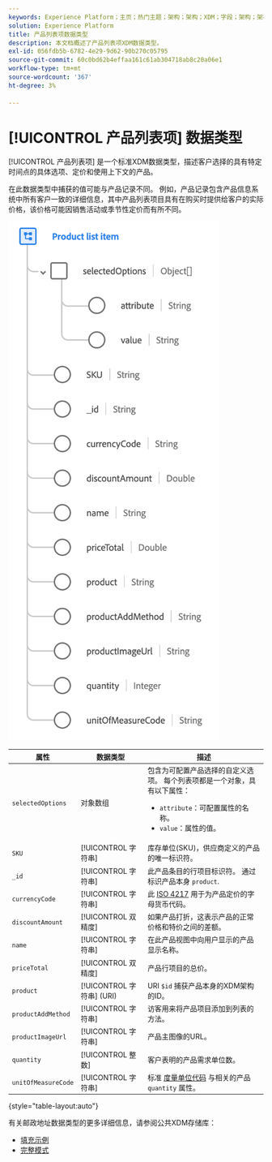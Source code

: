 ```yaml
---
keywords: Experience Platform；主页；热门主题；架构；架构；XDM；字段；架构；架构；地址；xdm：地址；数据类型；数据类型；
solution: Experience Platform
title: 产品列表项数据类型
description: 本文档概述了产品列表项XDM数据类型。
exl-id: 056fdb5b-6782-4e29-9d62-90b270c05795
source-git-commit: 60c0bd62b4effaa161c61ab304718ab8c20a06e1
workflow-type: tm+mt
source-wordcount: '367'
ht-degree: 3%

---
```


# [!UICONTROL 产品列表项] 数据类型

[!UICONTROL 产品列表项] 是一个标准XDM数据类型，描述客户选择的具有特定时间点的具体选项、定价和使用上下文的产品。

在此数据类型中捕获的值可能与产品记录不同。 例如，产品记录包含产品信息系统中所有客户一致的详细信息，其中产品列表项目具有在购买时提供给客户的实际价格，该价格可能因销售活动或季节性定价而有所不同。

![](../images/data-types/product-list-item.png)

| 属性 | 数据类型 | 描述 |
| --- | --- | --- |
| `selectedOptions` | 对象数组 | 包含为可配置产品选择的自定义选项。 每个列表项都是一个对象，具有以下属性：<ul><li>`attribute`：可配置属性的名称。</li><li>`value`：属性的值。</li></ul> |
| `SKU` | [!UICONTROL 字符串] | 库存单位(SKU)，供应商定义的产品的唯一标识符。 |
| `_id` | [!UICONTROL 字符串] | 此产品条目的行项目标识符。 通过标识产品本身 `product`. |
| `currencyCode` | [!UICONTROL 字符串] | 此 [ISO 4217](https://www.iso.org/iso-4217-currency-codes.html) 用于为产品定价的字母货币代码。 |
| `discountAmount` | [!UICONTROL 双精度] | 如果产品打折，这表示产品的正常价格和特价之间的差额。 |
| `name` | [!UICONTROL 字符串] | 在此产品视图中向用户显示的产品显示名称。 |
| `priceTotal` | [!UICONTROL 双精度] | 产品行项目的总价。 |
| `product` | [!UICONTROL 字符串] (URI) | URI `$id` 捕获产品本身的XDM架构的ID。 |
| `productAddMethod` | [!UICONTROL 字符串] | 访客用来将产品项目添加到列表的方法。 |
| `productImageUrl` | [!UICONTROL 字符串] | 产品主图像的URL。 |
| `quantity` | [!UICONTROL 整数] | 客户表明的产品需求单位数。 |
| `unitOfMeasureCode` | [!UICONTROL 字符串] | 标准 [度量单位代码](https://ucum.org/ucum) 与相关的产品 `quantity` 属性。 |

{style="table-layout:auto"}

有关邮政地址数据类型的更多详细信息，请参阅公共XDM存储库：

* [填充示例](https://github.com/adobe/xdm/blob/master/components/datatypes/productlistitem.example.1.json)
* [完整模式](https://github.com/adobe/xdm/blob/master/components/datatypes/productlistitem.schema.json)

